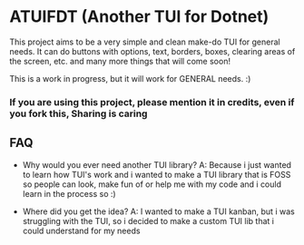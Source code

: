 # ATUIFDT (Another TUI for Dotnet️)

This project aims to be a very simple and clean make-do TUI for general needs. It can do buttons with options, text, borders, boxes, clearing areas of the screen, etc. and many more things that will come soon!

This is a work in progress, but it will work for GENERAL needs. :)

### If you are using this project, please mention it in credits, even if you fork this, Sharing is caring

## FAQ

- Why would you ever need another TUI library?
A: Because i just wanted to learn how TUI's work and i wanted to make a TUI library that is FOSS so people can look, make fun of or help me with my code and i could learn in the process so :)

- Where did you get the idea?
A: I wanted to make a TUI kanban, but i was struggling with the TUI, so i decided to make a custom TUI lib that i could understand for my needs
